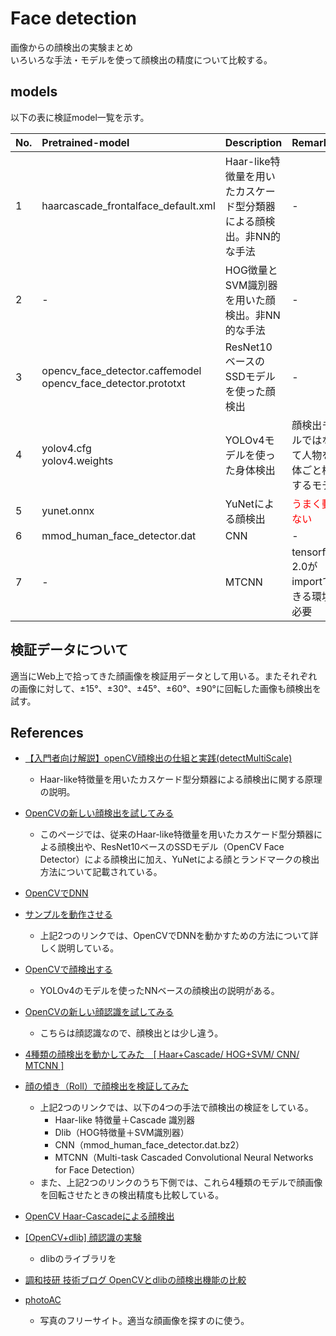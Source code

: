 # Face detection
画像からの顔検出の実験まとめ  
いろいろな手法・モデルを使って顔検出の精度について比較する。

## models
以下の表に検証model一覧を示す。

|No.|Pretrained-model|Description|Remarks|
|:-|:-|:-|:-|
|1|haarcascade_frontalface_default.xml|Haar-like特徴量を用いたカスケード型分類器による顔検出。非NN的な手法|-|
|2|-|HOG徴量とSVM識別器を用いた顔検出。非NN的な手法|-|
|3|opencv_face_detector.caffemodel <br> opencv_face_detector.prototxt|ResNet10ベースのSSDモデルを使った顔検出|-|
|4|yolov4.cfg <br> yolov4.weights|YOLOv4モデルを使った身体検出|顔検出モデルではなくて人物を身体ごと検出するモデル|
|5|yunet.onnx|YuNetによる顔検出|<font color=red>うまく動かない</font>|
|6|mmod_human_face_detector.dat|CNN|-|
|7|-|MTCNN|tensorflow 2.0がimportできる環境が必要|

## 検証データについて
適当にWeb上で拾ってきた顔画像を検証用データとして用いる。またそれぞれの画像に対して、±15°、±30°、±45°、±60°、±90°に回転した画像も顔検出を試す。

## References
  - [【入門者向け解説】openCV顔検出の仕組と実践(detectMultiScale)](https://qiita.com/FukuharaYohei/items/ec6dce7cc5ea21a51a82)
    - Haar-like特徴量を用いたカスケード型分類器による顔検出に関する原理の説明。

  - [OpenCVの新しい顔検出を試してみる](https://qiita.com/UnaNancyOwen/items/f3db189760037ec680f3)
    - このページでは、従来のHaar-like特徴量を用いたカスケード型分類器による顔検出や、ResNet10ベースのSSDモデル（OpenCV Face Detector）による顔検出に加え、YuNetによる顔とランドマークの検出方法について記載されている。

  - [OpenCVでDNN](https://ws.tetsuakibaba.jp/doku.php?id=opencv_dnn:%E7%92%B0%E5%A2%83%E6%A7%8B%E7%AF%89:install)
  - [サンプルを動作させる](https://ws.tetsuakibaba.jp/doku.php?id=opencv_dnn:samples:%E6%9C%80%E5%88%9D%E3%81%AB)
    - 上記2つのリンクでは、OpenCVでDNNを動かすための方法について詳しく説明している。



  - [OpenCVで顔検出する](https://qiita.com/studio_haneya/items/97560b54b8348db8de87)
    - YOLOv4のモデルを使ったNNベースの顔検出の説明がある。

  - [OpenCVの新しい顔認識を試してみる](https://qiita.com/UnaNancyOwen/items/8c65a976b0da2a558f06)
    - こちらは顔認識なので、顔検出とは少し違う。


  - [4種類の顔検出を動かしてみた　[ Haar+Cascade/ HOG+SVM/ CNN/ MTCNN ]](https://iatom.hatenablog.com/entry/2020/11/01/152307)
  - [顔の傾き（Roll）で顔検出を検証してみた](https://iatom.hatenablog.com/entry/2020/11/05/215247)
    - 上記2つのリンクでは、以下の4つの手法で顔検出の検証をしている。
      - Haar-like 特徴量＋Cascade 識別器
      - Dlib（HOG特徴量＋SVM識別器）
      - CNN（mmod_human_face_detector.dat.bz2）
      - MTCNN（Multi-task Cascaded Convolutional Neural Networks for Face Detection）
    - また、上記2つのリンクのうち下側では、これら4種類のモデルで顔画像を回転させたときの検出精度も比較している。

  - [OpenCV Haar-Cascadeによる顔検出](https://qiita.com/tnoce/items/c819c85a85c16d246be8)

  - [[OpenCV+dlib] 顔認識の実験](https://qiita.com/kotai2003/items/fb1f35da5437eefbc5da)
    - dlibのライブラリを

  - [調和技研 技術ブログ OpenCVとdlibの顔検出機能の比較](https://blog.chowagiken.co.jp/entry/2019/06/28/OpenCV%E3%81%A8dlib%E3%81%AE%E9%A1%94%E6%A4%9C%E5%87%BA%E6%A9%9F%E8%83%BD%E3%81%AE%E6%AF%94%E8%BC%83)
  - [photoAC](https://www.photo-ac.com/)
    - 写真のフリーサイト。適当な顔画像を探すのに使う。
